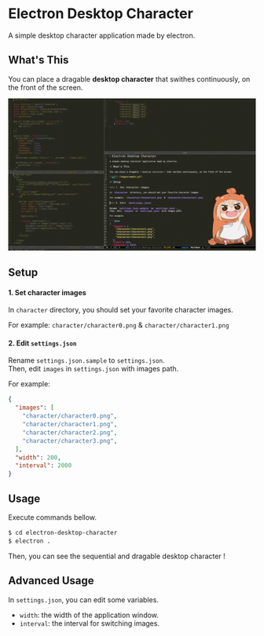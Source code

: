 # Electron Desktop Character

A simple desktop character application made by electron.

## What's This

You can place a dragable **desktop character** that swithes continuously, on the front of the screen.

![gif](./images/sample.gif)

## Setup

#### 1. Set character images

In `character` directory, you should set your favorite character images. 

For example: `character/character0.png` & `character/character1.png`

#### 2. Edit `settings.json`

Rename `settings.json.sample` to `settings.json`.  
Then, edit `images` in `settings.json` with images path.

For example:

```json
{
  "images": [
    "character/character0.png",
    "character/character1.png",
    "character/character2.png",
    "character/character3.png",
  ],
  "width": 200,
  "interval": 2000
}
```

## Usage

Execute commands bellow.

```sh
$ cd electron-desktop-character
$ electron .
```

Then, you can see the sequential and dragable desktop character !

## Advanced Usage

In `settings.json`, you can edit some variables.

+ `width`: the width of the application window.
+ `interval`: the interval for switching images.
